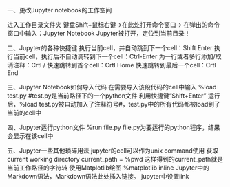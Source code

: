一、更改Jupyter notebook的工作空间

进入工作目录文件夹
键盘Shift+鼠标右键->在此处打开命令窗口-> 在弹出的命令窗口中输入：Jupyter Notebook 
Jupyter被打开，定位到当前目录！

二、Jupyter的各种快捷键
执行当前cell，并自动跳到下一个cell：Shift Enter
执行当前cell，执行后不自动调转到下一个cell：Ctrl-Enter
为一行或者多行添加/取消注释：Crtl /
快速跳转到首个cell：Crtl Home
快速跳转到最后一个cell：Crtl End

三、Jupyter Notebook如何导入代码
在需要导入该段代码的cell中输入
%load test.py      #test.py是当前路径下的一个python文件
利用快捷键“Shift+Enter”
运行后，%load test.py被自动加入了注释符号#，test.py中的所有代码都被load到了当前的cell中

四、Jupyter运行python文件
%run file.py
file.py为要运行的python程序，结果会显示在该cell中 

五、Jupyter一些其他琐碎用法
jupyter的cell可以作为unix command使用
获取current working directory     current_path = %pwd      这样得到的current_path就是当前工作路径的字符转
使用Matplotlib绘图     %matplotlib inline
Jupyter中的Markdown语法，Markdown语法此处插入链接。
jupyter中设置link
<a id='the_destination'></a>
